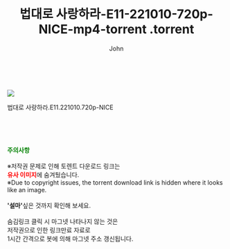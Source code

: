 ﻿---
layout: post
title:  "                   법대로 사랑하라-E11-221010-720p-NICE-mp4-torrent                .torrent"
author: John
categories: [ 드라마 ]
tags: [  ]
image: https://torrentrj57.com/uploadfile/full/bd13873f7f24d41e2b886e169644d53b669ebe3e.jpg 
description: "                   법대로 사랑하라-E11-221010-720p-NICE-mp4-torrent                 torrent 정보 공유"
toc: true
toc_sticky: true
---

<br>
<p><img src="https://torrentrj57.com/uploadfile/full/bd13873f7f24d41e2b886e169644d53b669ebe3e.jpg"/></p>
 법대로 사랑하라.E11.221010.720p-NICE  
    
<br><br><br>
<p data-ke-size="size16"><b><span style="color: green;">주의사항</span></b><br /><br />※저작권 문제로 인해 토렌트 다운로드 링크는<br /><b><span style="color: red;">유사 이미지</span></b>에 숨겨뒀습니다.<br />※Due to copyright issues, the torrent download link is hidden where it looks like an image.<br /><br /><b>'설마'</b>싶은 것까지 확인해 보세요.<br /><br />숨김링크 클릭 시 마그넷 나타나지 않는 것은<br />저작권으로 인한 링크만료 자료로<br />1시간 간격으로 봇에 의해 마그넷 주소 갱신됩니다.</p>

